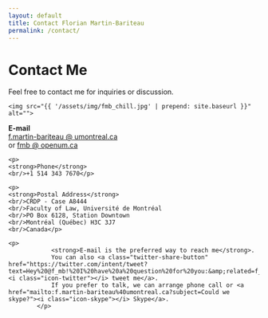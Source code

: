 ```yaml
---
layout: default
title: Contact Florian Martin-Bariteau
permalink: /contact/
---
```


<div id="contact">
  <h1 class="pageTitle">Contact Me</h1>
  
  <p class="intro">Feel free to contact me for inquiries or discussion.</p>
  
  <div class="colx2">
    
    <img src="{{ '/assets/img/fmb_chill.jpg' | prepend: site.baseurl }}" alt=""> 
  
  </div>
  
  <div class="colx2">
  
  <p><strong>E-mail</strong> <br/><a href="mailto:f.martin-bariteau%40umontreal.ca">f.martin-bariteau <!--SPAM-->@<!--SPAM--> umontreal.ca</a> <br/>or <a href="mailto:fmb%40openum.ca">fmb <!--SPAM-->@<!--SPAM--> openum.ca</a></p>
			
	<p>
  	<strong>Phone</strong>
  	<br/>+1 514 343 7670</p>
			
  	<p>
  	<strong>Postal Address</strong>
  	<br/>CRDP - Case A8444
  	<br/>Faculty of Law, Université de Montréal
  	<br/>PO Box 6128, Station Downtown
	<br/>Montréal (Québec) H3C 3J7
	<br/>Canada</p>
	
	<p>
				<strong>E-mail is the preferred way to reach me</strong>.
				You can also <a class="twitter-share-button" href="https://twitter.com/intent/tweet?text=Hey%20@f_mb!%20I%20have%20a%20question%20for%20you:&amp;related=f_mb"><i class="icon-twitter"></i> tweet me</a>.
				If you prefer to talk, we can arrange phone call or <a href="mailto:f.martin-bariteau%40umontreal.ca?subject=Could we skype?"><i class="icon-skype"></i> Skype</a>.
			</p>
  
  </div>

  
</div>